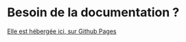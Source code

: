 Besoin de la documentation ?
============================

[Elle est hébergée ici, sur Github Pages ](https://sig14.github.io)
